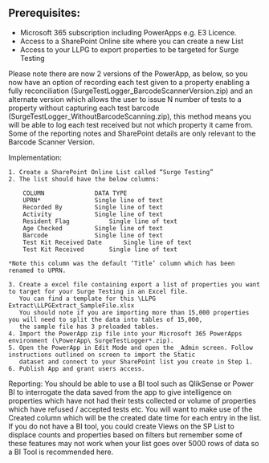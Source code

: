 
## Prerequisites:
- Microsoft 365 subscription including PowerApps e.g. E3 Licence.  
- Access to a SharePoint Online site where you can create a new List
- Access to your LLPG to export properties to be targeted for Surge Testing

Please note there are now 2 versions of the PowerApp, as below, so you now have 
an option of recording each test given to a property enabling a fully 
reconciliation (SurgeTestLogger_BarcodeScannerVersion.zip) and an alternate 
version which allows the user to issue N number of tests to a property without 
capturing each test barcode (SurgeTestLogger_WithoutBarcodeScanning.zip), this 
method means you will be able to log each test received but not which property 
it came from. Some of the reporting notes and SharePoint details are only 
relevant to the Barcode Scanner Version. 

Implementation:

	1. Create a SharePoint Online List called “Surge Testing”
	2. The list should have the below columns:

		COLUMN				DATA TYPE
		UPRN*				Single line of text	
		Recorded By			Single line of text	
		Activity			Single line of text	
		Resident Flag			Single line of text	
		Age Checked			Single line of text	
		Barcode				Single line of text	
		Test Kit Received Date		Single line of text	
		Test Kit Received		Single line of text

	*Note this column was the default ‘Title’ column which has been renamed to UPRN.

	3. Create a excel file containing export a list of properties you want to target for your Surge Testing in an Excel file.
	   You can find a template for this \LLPG Extract\LLPGExtract_SampleFile.xlsx
	   You should note if you are importing more than 15,000 properties you will need to split the data into tables of 15,000,
	   the sample file has 3 preloaded tables. 
	4. Import the PowerApp zip file into your Microsoft 365 PowerApps environment (\PowerApp\ SurgeTestLogger*.zip).
	5. Open the PowerApp in Edit Mode and open the _Admin screen. Follow instructions outlined on screen to import the Static 
	   dataset and connect to your SharePoint list you create in Step 1. 
	6. Publish App and grant users access. 

Reporting:
	You should be able to use a BI tool such as QlikSense or Power BI to interrogate the data saved from the app to give 
	intelligence on properties which have not had their tests collected or volume of properties which have refused / accepted 
	tests etc. You will want to make use of the Created column which will be the created date time for each entry in the list. 
	If you do not have a BI tool, you could create Views on the SP List to displace counts and properties based on filters but 
	remember some of these features may not work when your list goes over 5000 rows of data so a BI Tool is recommended here. 



